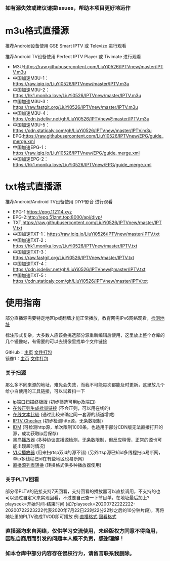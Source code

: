 ### 如有源失效或建议请提Issues，帮助本项目更好地运作

# m3u格式直播源
推荐Android设备使用 GSE Smart IPTV 或 Televizo 进行观看

推荐Android TV设备使用 Perfect IPTV Player 或 Tivimate 进行观看
- M3U:https://raw.githubusercontent.com/LiuYi0526/IPTVnew/master/IPTV.m3u
- 中国加速M3U-1：https://raw.iqiq.io/LiuYi0526/IPTVnew/master/IPTV.m3u
- 中国加速M3U-2：https://hk1.monika.love/LiuYi0526/IPTVnew/master/IPTV.m3u
- 中国加速M3U-3：https://raw.fastgit.org/LiuYi0526/IPTVnew/master/IPTV.m3u
- 中国加速M3U-4：https://cdn.jsdelivr.net/gh/LiuYi0526/IPTVnew@master/IPTV.m3u
- 中国加速M3U-5：https://cdn.staticaly.com/gh/LiuYi0526/IPTVnew/master/IPTV.m3u
- EPG:https://raw.githubusercontent.com/LiuYi0526/IPTVnew/EPG/guide_merge.xml
- 中国加速EPG-1：https://raw.iqiq.io/LiuYi0526/IPTVnew/EPG/guide_merge.xml
- 中国加速EPG-2：https://hk1.monika.love/LiuYi0526/IPTVnew/EPG/guide_merge.xml

# txt格式直播源
推荐Android/Android TV设备使用 DIYP影音 进行观看
- EPG-1:https://epg.112114.xyz
- EPG-2:http://epg.51zmt.top:8000/api/diyp/
- TXT,https://raw.githubusercontent.com/LiuYi0526/IPTVnew/master/IPTV.txt
- 中国加速TXT-1：https://raw.iqiq.io/LiuYi0526/IPTVnew/master/IPTV.txt
- 中国加速TXT-2：https://hk1.monika.love/LiuYi0526/IPTVnew/master/IPTV.txt
- 中国加速TXT-3：https://raw.fastgit.org/LiuYi0526/IPTVnew/master/IPTV.txt
- 中国加速TXT-4：https://cdn.jsdelivr.net/gh/LiuYi0526/IPTVnew@master/IPTV.txt
- 中国加速TXT-5：https://cdn.staticaly.com/gh/LiuYi0526/IPTVnew/master/IPTV.txt

# 使用指南
部分直播源需要特定地区ip或翻墙才能正常播放，教育网需IPv6网络观看，[检测地址](http://test-ipv6.com/)

标注形式复杂，大多数人应该会挑选部分源重新编辑后使用，这里放上整个仓库的几个镜像站，有需要的可以去镜像里找单个文件链接

GitHub：[主页](https://github.com/LiuYi0526/IPTV)  [文件打包](https://github.com/LiuYi0526/IPTVnew/archive/refs/heads/master.zip)  
镜像1：[主页](https://hub.fastgit.org/LiuYi0526/IPTV)  [文件打包](https://hub.fastgit.org/LiuYi0526/IPTVnew/archive/master.zip)  

### 关于扫源  
那么多不同来源的地址，难免会失效，而我不可能每次都能及时更新，这里放几个给小白使用的工具链接，可以试着扫一下  
- [ip端口扫描终极版](https://pan.baidu.com/s/1mhQyxhm) (初步筛选可用ip及端口)
- [在线正则生成批量链接](http://tools.jb51.net/aideddesign/ljscq) (不会正则，可以用在线的)
- [在线文本比较](http://wenbenbijiao.renrensousuo.com/) (通过比较来确定同一套源的频道增减)
- [IPTV Checker](http://www.downmsn.com/rjxz/23256.html) (初步检测http源，无条数限制)
- [IDM](http://www.internetdownloadmanager.com/) (可检测http源，单次限制1000条，也适用于部分CDN版无法直接打开的源，成功获取ip后保存)
- [黑鸟播放器](https://guihet.com/blackbird-player.html) (多种协议直播源检测，无条数限制，但反应稍慢，正常的源也可能出现超时情况)
- [VLC播放器](https://vlc.media/) (用来扫rtsp双id的源不错) (另外rtsp源已知id多线程扫ip易断网，单ip多线程扫id在有些地区也易断网)
- [直播源列表转换](https://guihet.com/tvlive-telelist.html) (转换格式供多种播放器使用)

### 关于PLTV回看 
部分带PLTV的链接支持7天回看，支持回看的播放器可以直接调用，不支持的也可以通过自定义来实现回看，不过要自己查一下节目单。在地址最后加上?playseek=开始时间-结束时间 (如?playseek=20200722222222-20200722223222代表2020年7月22日22时22分22秒之后的10分钟片段)，再将地址里的PLTV改成TVOD即可播放 例:[直播格式](http://183.207.248.108/ott.js.chinamobile.com/PLTV/3/224/3221227581/index.m3u8) [回看格式](http://183.207.248.108/ott.js.chinamobile.com/TVOD/3/224/3221227581/index.m3u8?playseek=20200722222222-20200722223222)

### 直播源均来自网络，仅供学习交流使用，未经版权方同意不得商用，因私自商用而引发的问题本人概不负责，感谢理解！
### 如本仓库中部分内容存在侵权行为，请留言联系我删除。
